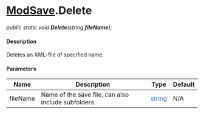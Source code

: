 # [ModSave](API/MSCLoader/ModSave.md).Delete

*public static void <b>Delete</b>(string <b>fileName</b>);*

#### Description

Deletes an XML-file of specified name.

#### Parameters

Name | Description | Type | Default
---- | ----------- | ---- | -------
fileName | Name of the save file, can also include subfolders.  | <font color=#4170a7>string</font> | N/A
